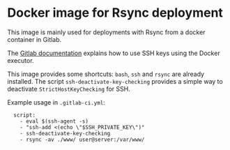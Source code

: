 # Docker image for Rsync deployment
 
This image is mainly used for deployments with Rsync from a docker container in Gitlab.
 
The [Gitlab documentation](https://docs.gitlab.com/ee/ci/ssh_keys/README.html#ssh-keys-when-using-the-docker-executor)
explains how to use SSH keys using the Docker executor. 
 
This image provides some shortcuts: `bash`, `ssh` and `rsync` are already installed. The script
`ssh-deactivate-key-checking` provides a simple way to deactivate `StrictHostKeyChecking` for SSH.

Example usage in `.gitlab-ci.yml`:

      script:
        - eval $(ssh-agent -s)
        - "ssh-add <(echo \"$SSH_PRIVATE_KEY\")"
        - ssh-deactivate-key-checking
        - rsync -av ./www/ user@server:/var/www/
